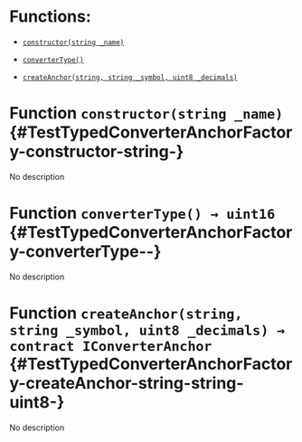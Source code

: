 # Functions:

- [`constructor(string _name)`](#TestTypedConverterAnchorFactory-constructor-string-)

- [`converterType()`](#TestTypedConverterAnchorFactory-converterType--)

- [`createAnchor(string, string _symbol, uint8 _decimals)`](#TestTypedConverterAnchorFactory-createAnchor-string-string-uint8-)

# Function `constructor(string _name)` {#TestTypedConverterAnchorFactory-constructor-string-}

No description

# Function `converterType() → uint16` {#TestTypedConverterAnchorFactory-converterType--}

No description

# Function `createAnchor(string, string _symbol, uint8 _decimals) → contract IConverterAnchor` {#TestTypedConverterAnchorFactory-createAnchor-string-string-uint8-}

No description
